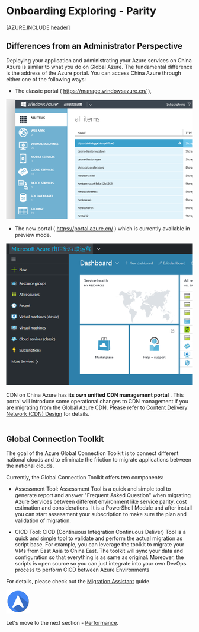 <properties
	pageTitle="Global Customer Playbook onboarding-explore-parity | Azure"
	description="Global Customer Playbook onboarding-explore-parity"
	services="global-customer-playbook"
	documentationCenter=""
	authors="jtong"
	manager="edwinc"
	editor=""
	tags="global-customer-playbook"/>

<tags
	ms.service="migration-lifecycle-onboarding"
	ms.workload=""
	ms.tgt_pltfrm=""
	ms.devlang="na"
	ms.topic="article"
	ms.date="12/26/2016"
	wacn.date="12/26/2016"
	wacn.lang="en" 
	ms.author="jtong"/>


# Onboarding Exploring - Parity

[AZURE.INCLUDE [header](../../../includes/onboarding-explore.md)]

## Differences from an Administrator Perspective

Deploying your application and administrating your Azure services on China Azure is similar to what you do on Global Azure. The fundamental difference is the address of the Azure portal. You can access China Azure through either one of the following ways:

- The classic portal ( https://manage.windowsazure.cn/ ),

![img](../../media/classic-portal.png)

- The new portal ( https://portal.azure.cn/ ) which is currently available in preview mode.

![img](../../media/new-portal.png)

CDN on China Azure has **its own unified CDN management portal** . This portal will introduce some operational changes to CDN management if you are migrating from the Global Azure CDN. 
Please refer to [Content Delivery Network (CDN) Design](/solutions/global-customer/planning/guidance/rehost-migration/) for details.
</br>
</br>

## Global Connection Toolkit

The goal of the Azure Global Connection Toolkit is to connect different national clouds and to eliminate the friction to migrate applications between the national clouds.

Currently, the Global Connection Toolkit offers two components:

- Assessment Tool: Assessment Tool is a quick and simple tool to generate report and answer "Frequent Asked Question" when migrating Azure Services between different environment like service parity, cost estimation and considerations. It is a PowerShell Module and after install you can start assessment your subscription to make sure the plan and validation of migration.

- CICD Tool: CICD (Continuous Integration Continuous Deliver) Tool is a quick and simple tool to validate and perform the actual migration as script base. For example, you can leverage the toolkit to migrate your VMs from East Asia to China East. The toolkit will sync your data and configuration so that everything is as same as original. Moreover, the scripts is open source so you can just integrate into your own DevOps process to perform CICD between Azure Environments

For details, please check out the [Migration Assistant](/solutions/global-customer/migration-assistant/) guide.


![navigation](../../media/navigation.png)

Let's move to the next section - [Performance](/solutions/global-customer/onboarding/explore/performance/).



